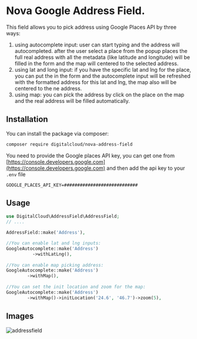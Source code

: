 # Nova Google Address Field.

This field allows you to pick address using Google Places API by three ways:
1) using autocomplete input: user can start typing and the address will autocompleted. after the user select a place from the popup places the full real address with all the metadata (like latitude and longitude) will be filled in the form and the map will centered to the selected address.
2) using lat and long input: if you have the specific lat and lng for the place, you can put the in the form and the autocomplete input will be refreshed with the formatted address for this lat and lng, the map also will be centered to the ne address.
3) using map: you can pick the address by click on the place on the map and the real address will be filled automatically.

## Installation

You can install the package via composer:

```bash
composer require digitalcloud/nova-address-field
```

You need to provide the Google places API key, you can get one from [https://console.developers.google.com](https://console.developers.google.com)
and then add the api key to your `.env` file

```shell
GOOGLE_PLACES_API_KEY=############################
```

## Usage

```php
use DigitalCloud\AddressField\AddressField;
// ....

AddressField::make('Address'),

//You can enable lat and lng inputs:
GoogleAutocomplete::make('Address')
          ->withLatLng(),
          
//You can enable map picking address:
GoogleAutocomplete::make('Address')
        ->withMap(),
        
//You can set the init location and zoom for the map:
GoogleAutocomplete::make('Address')
        ->withMap()->initLocation('24.6', '46.7')->zoom(5),

```

## Images
![addressfield](https://user-images.githubusercontent.com/41853913/49796088-67731980-fd44-11e8-88d3-96d5f3ccbbd3.PNG)
